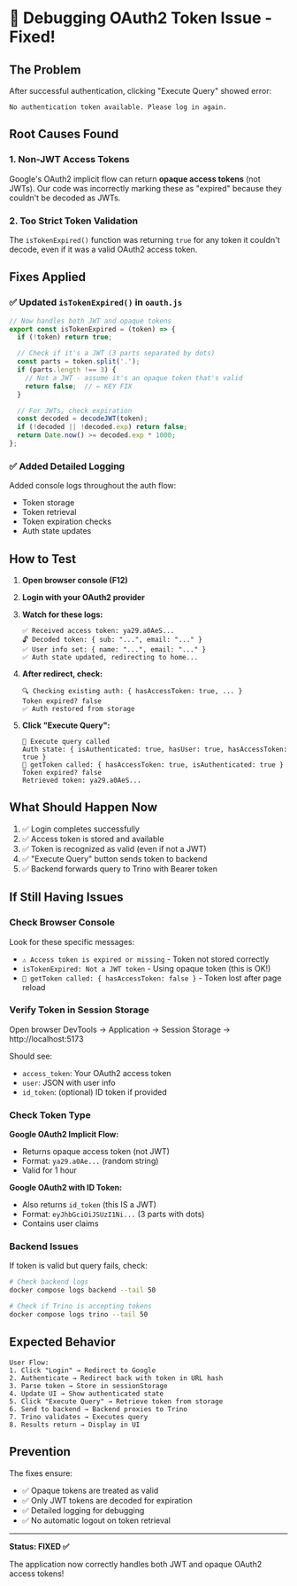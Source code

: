 # 🐛 Debugging OAuth2 Token Issue - Fixed!

## The Problem

After successful authentication, clicking "Execute Query" showed error:
```
No authentication token available. Please log in again.
```

## Root Causes Found

### 1. **Non-JWT Access Tokens**
Google's OAuth2 implicit flow can return **opaque access tokens** (not JWTs). Our code was incorrectly marking these as "expired" because they couldn't be decoded as JWTs.

### 2. **Too Strict Token Validation**
The `isTokenExpired()` function was returning `true` for any token it couldn't decode, even if it was a valid OAuth2 access token.

## Fixes Applied

### ✅ Updated `isTokenExpired()` in `oauth.js`
```javascript
// Now handles both JWT and opaque tokens
export const isTokenExpired = (token) => {
  if (!token) return true;

  // Check if it's a JWT (3 parts separated by dots)
  const parts = token.split('.');
  if (parts.length !== 3) {
    // Not a JWT - assume it's an opaque token that's valid
    return false;  // ← KEY FIX
  }

  // For JWTs, check expiration
  const decoded = decodeJWT(token);
  if (!decoded || !decoded.exp) return false;
  return Date.now() >= decoded.exp * 1000;
};
```

### ✅ Added Detailed Logging
Added console logs throughout the auth flow:
- Token storage
- Token retrieval
- Token expiration checks
- Auth state updates

## How to Test

1. **Open browser console (F12)**
2. **Login with your OAuth2 provider**
3. **Watch for these logs:**
   ```
   ✅ Received access token: ya29.a0AeS...
   🔓 Decoded token: { sub: "...", email: "..." }
   ✅ User info set: { name: "...", email: "..." }
   ✅ Auth state updated, redirecting to home...
   ```

4. **After redirect, check:**
   ```
   🔍 Checking existing auth: { hasAccessToken: true, ... }
   Token expired? false
   ✅ Auth restored from storage
   ```

5. **Click "Execute Query":**
   ```
   🚀 Execute query called
   Auth state: { isAuthenticated: true, hasUser: true, hasAccessToken: true }
   🎫 getToken called: { hasAccessToken: true, isAuthenticated: true }
   Token expired? false
   Retrieved token: ya29.a0AeS...
   ```

## What Should Happen Now

1. ✅ Login completes successfully
2. ✅ Access token is stored and available
3. ✅ Token is recognized as valid (even if not a JWT)
4. ✅ "Execute Query" button sends token to backend
5. ✅ Backend forwards query to Trino with Bearer token

## If Still Having Issues

### Check Browser Console

Look for these specific messages:
- `⚠️ Access token is expired or missing` - Token not stored correctly
- `isTokenExpired: Not a JWT token` - Using opaque token (this is OK!)
- `🎫 getToken called: { hasAccessToken: false }` - Token lost after page reload

### Verify Token in Session Storage

Open browser DevTools → Application → Session Storage → http://localhost:5173

Should see:
- `access_token`: Your OAuth2 access token
- `user`: JSON with user info
- `id_token`: (optional) ID token if provided

### Check Token Type

**Google OAuth2 Implicit Flow:**
- Returns opaque access token (not JWT)
- Format: `ya29.a0Ae...` (random string)
- Valid for 1 hour

**Google OAuth2 with ID Token:**
- Also returns `id_token` (this IS a JWT)
- Format: `eyJhbGciOiJSUzI1Ni...` (3 parts with dots)
- Contains user claims

### Backend Issues

If token is valid but query fails, check:
```bash
# Check backend logs
docker compose logs backend --tail 50

# Check if Trino is accepting tokens
docker compose logs trino --tail 50
```

## Expected Behavior

```
User Flow:
1. Click "Login" → Redirect to Google
2. Authenticate → Redirect back with token in URL hash
3. Parse token → Store in sessionStorage
4. Update UI → Show authenticated state
5. Click "Execute Query" → Retrieve token from storage
6. Send to backend → Backend proxies to Trino
7. Trino validates → Executes query
8. Results return → Display in UI
```

## Prevention

The fixes ensure:
- ✅ Opaque tokens are treated as valid
- ✅ Only JWT tokens are decoded for expiration
- ✅ Detailed logging for debugging
- ✅ No automatic logout on token retrieval

---

**Status: FIXED ✅**

The application now correctly handles both JWT and opaque OAuth2 access tokens!
